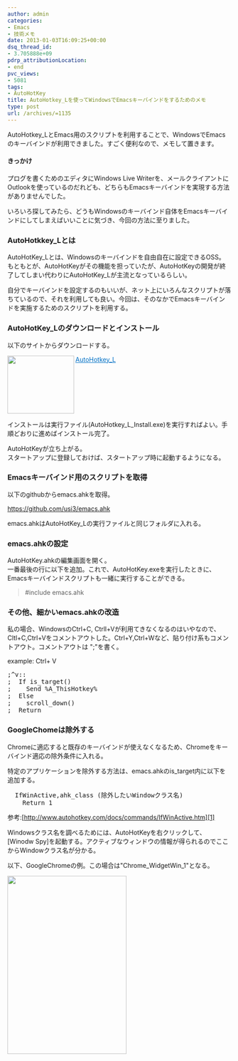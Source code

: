 ```yaml
---
author: admin
categories:
- Emacs
- 技術メモ
date: 2013-01-03T16:09:25+00:00
dsq_thread_id:
- 3.705888e+09
pdrp_attributionLocation:
- end
pvc_views:
- 5081
tags:
- AutoHotKey
title: AutoHotkey_Lを使ってWindowsでEmacsキーバインドをするためのメモ
type: post
url: /archives/=1135
---
```


AutoHotkey_LとEmacs用のスクリプトを利用することで、WindowsでEmacsのキーバインドが利用できました。すごく便利なので、メモして置きます。

#### きっかけ

プログを書くためのエディタにWindows Live Writerを、メールクライアントにOutlookを使っているのだれども、どちらもEmacsキーバインドを実現する方法がありませんでした。

いろいろ探してみたら、どうもWindowsのキーバインド自体をEmacsキーバインドにしてしまえばいいことに気づき、今回の方法に至りました。

### AutoHotkkey_Lとは

AutoHotKey_Lとは、Windowsのキーバインドを自由自在に設定できるOSS。   
もともとが、AutoHotKeyがその機能を担っていたが、AutoHotKeyの開発が終了してしまい代わりにAutoHotKey_Lが主流となっているらしい。

自分でキーバインドを設定するのもいいが、ネット上にいろんなスクリプトが落ちているので、それを利用しても良い。今回は、そのなかでEmacsキーバインドを実施するためのスクリプトを利用する。

### AutoHotKey_Lのダウンロードとインストール

以下のサイトからダウンロードする。

<a href="http://l.autohotkey.net/" target="_blank"><img class="alignleft" border="0" alt="" align="left" src="http://capture.heartrails.com/150x130/shadow?http://l.autohotkey.net/" width="150" height="130" /></a> <a style="color: #0070c5" href="http://l.autohotkey.net/" target="_blank">AutoHotkey_L</a>    <img border="0" alt="" src="http://b.hatena.ne.jp/entry/image/http://l.autohotkey.net/" />  <br style="clear: both" />

インストールは実行ファイル(AutoHotkey\_L\_Install.exe)を実行すればよい。手順どおりに進めばインストール完了。

AutoHotKeyが立ち上がる。   
スタートアップに登録しておけば、スタートアップ時に起動するようになる。

### Emacsキーバインド用のスクリプトを取得

以下のgithubからemacs.ahkを取得。

<https://github.com/usi3/emacs.ahk>

emacs.ahkはAutoHotKey_Lの実行ファイルと同じフォルダに入れる。

### emacs.ahkの設定

AutoHotKey.ahkの編集画面を開く。   
一番最後の行に以下を追加。これで、AutoHotKey.exeを実行したときに、Emacsキーバインドスクリプトも一緒に実行することができる。

> #include emacs.ahk

### その他、細かいemacs.ahkの改造

私の場合、WindowsのCtrl+C, Ctrll+Vが利用てきなくなるのはいやなので、Cltl+C,Ctrl+Vをコメントアウトした。Ctrl+Y,Ctrl+Wなど、貼り付け系もコメントアウト。コメントアウトは ";"を書く。

example: Ctrl+ V 

<div style="padding-bottom: 0px; margin: 0px; padding-left: 0px; padding-right: 0px; display: inline; float: none; padding-top: 0px" id="scid:812469c5-0cb0-4c63-8c15-c81123a09de7:a6885b82-150c-451d-b57f-572542d7d2f7" class="wlWriterEditableSmartContent">
  <pre name="code" class="c">;^v::
;  If is_target()
;    Send %A_ThisHotkey%
;  Else
;    scroll_down()
;  Return
</pre>
</div>

### GoogleChomeは除外する

Chromeに適応すると既存のキーバインドが使えなくなるため、Chromeをキーバインド適応の除外条件に入れる。

特定のアプリケーションを除外する方法は、emacs.ahkのis_target内に以下を追加する。

<div style="padding-bottom: 0px; margin: 0px; padding-left: 0px; padding-right: 0px; display: inline; float: none; padding-top: 0px" id="scid:812469c5-0cb0-4c63-8c15-c81123a09de7:71834aac-0483-4b24-9cea-cf99bb427466" class="wlWriterEditableSmartContent">
  <pre name="code" class="c">  IfWinActive,ahk_class (除外したいWindowクラス名)
    Return 1 </pre>
</div>

参考:[http://www.autohotkey.com/docs/commands/IfWinActive.htm][1]

Windowsクラス名を調べるためには、AutoHotKeyを右クリックして、[Winodw Spy]を起動する。アクティブなウィンドウの情報が得られるのでここからWindowクラス名が分かる。

以下、GoogleChromeの例。この場合は"Chrome\_WidgetWin\_1"となる。

[<img src="https://lh4.googleusercontent.com/-i0vSwhwIg-8/UOWsjA5qDAI/AAAAAAAAADo/t1PJfaH0Bfs/s400/chrome_20130104_01.png" width="268" height="400" />][2]

 [1]: http://www.autohotkey.com/docs/commands/IfWinActive.htm "http://www.autohotkey.com/docs/commands/IfWinActive.htm"
 [2]: https://picasaweb.google.com/lh/photo/eEFKz3VSsthiCUY_TjJsgDyD6hjDXGH6XyE6iLrzolo?feat=embedwebsite